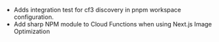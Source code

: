 - Adds integration test for cf3 discovery in pnpm workspace configuration.
- Add sharp NPM module to Cloud Functions when using Next.js Image Optimization

